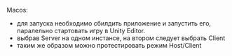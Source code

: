 Macos:
- для запуска необходимо сбилдить приложение и запустить его, паралельно стартовать игру в Unity Editor.
- выбрав Server на одном инстансе, на втором следует выбрать Client
- таким же образом можно протестировать режим Host/Client
